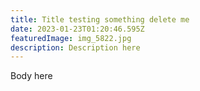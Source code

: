 ```yaml
---
title: Title testing something delete me
date: 2023-01-23T01:20:46.595Z
featuredImage: img_5822.jpg
description: Description here
---
```

B﻿ody here